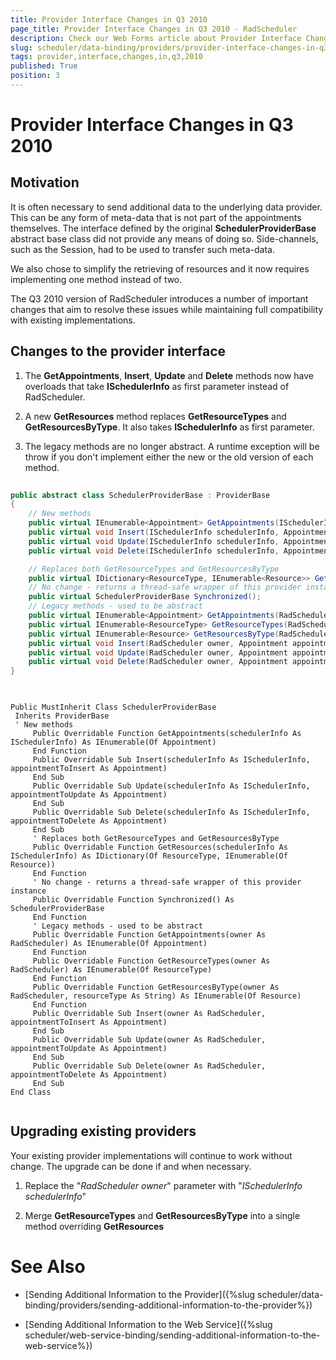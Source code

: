 ```yaml
---
title: Provider Interface Changes in Q3 2010
page_title: Provider Interface Changes in Q3 2010 - RadScheduler
description: Check our Web Forms article about Provider Interface Changes in Q3 2010.
slug: scheduler/data-binding/providers/provider-interface-changes-in-q3-2010
tags: provider,interface,changes,in,q3,2010
published: True
position: 3
---
```


# Provider Interface Changes in Q3 2010



## Motivation

It is often necessary to send additional data to the underlying data provider. This can be any form of meta-data that is not part of the appointments themselves. The interface defined by the original **SchedulerProviderBase** abstract base class did not provide any means of doing so. Side-channels, such as the Session, had to be used to transfer such meta-data.

We also chose to simplify the retrieving of resources and it now requires implementing one method instead of two.

The Q3 2010 version of RadScheduler introduces a number of important changes that aim to resolve these issues while maintaining full compatibility with existing implementations.

## Changes to the provider interface

1. The **GetAppointments**, **Insert**, **Update** and **Delete** methods now have overloads that take **ISchedulerInfo** as first parameter instead of RadScheduler.

1. A new **GetResources** method replaces **GetResourceTypes** and **GetResourcesByType**. It also takes **ISchedulerInfo** as first parameter.

1. The legacy methods are no longer abstract. A runtime exception will be throw if you don't implement either the new or the old version of each method.





````C#
	
public abstract class SchedulerProviderBase : ProviderBase
{
	// New methods
	public virtual IEnumerable<Appointment> GetAppointments(ISchedulerInfo schedulerInfo);
	public virtual void Insert(ISchedulerInfo schedulerInfo, Appointment appointmentToInsert);
	public virtual void Update(ISchedulerInfo schedulerInfo, Appointment appointmentToUpdate);
	public virtual void Delete(ISchedulerInfo schedulerInfo, Appointment appointmentToDelete);

	// Replaces both GetResourceTypes and GetResourcesByType
	public virtual IDictionary<ResourceType, IEnumerable<Resource>> GetResources(ISchedulerInfo schedulerInfo);
	// No change - returns a thread-safe wrapper of this provider instance
	public virtual SchedulerProviderBase Synchronized();
	// Legacy methods - used to be abstract
	public virtual IEnumerable<Appointment> GetAppointments(RadScheduler owner);
	public virtual IEnumerable<ResourceType> GetResourceTypes(RadScheduler owner);
	public virtual IEnumerable<Resource> GetResourcesByType(RadScheduler owner, string resourceType);
	public virtual void Insert(RadScheduler owner, Appointment appointmentToInsert);
	public virtual void Update(RadScheduler owner, Appointment appointmentToUpdate);
	public virtual void Delete(RadScheduler owner, Appointment appointmentToDelete);
} 
	
````
````VB.NET
	     
Public MustInherit Class SchedulerProviderBase
 Inherits ProviderBase
 ' New methods
	 Public Overridable Function GetAppointments(schedulerInfo As ISchedulerInfo) As IEnumerable(Of Appointment)
	 End Function
	 Public Overridable Sub Insert(schedulerInfo As ISchedulerInfo, appointmentToInsert As Appointment)
	 End Sub
	 Public Overridable Sub Update(schedulerInfo As ISchedulerInfo, appointmentToUpdate As Appointment)
	 End Sub
	 Public Overridable Sub Delete(schedulerInfo As ISchedulerInfo, appointmentToDelete As Appointment)
	 End Sub
	 ' Replaces both GetResourceTypes and GetResourcesByType
	 Public Overridable Function GetResources(schedulerInfo As ISchedulerInfo) As IDictionary(Of ResourceType, IEnumerable(Of Resource))
	 End Function
	 ' No change - returns a thread-safe wrapper of this provider instance
	 Public Overridable Function Synchronized() As SchedulerProviderBase
	 End Function
	 ' Legacy methods - used to be abstract
	 Public Overridable Function GetAppointments(owner As RadScheduler) As IEnumerable(Of Appointment)
	 End Function
	 Public Overridable Function GetResourceTypes(owner As RadScheduler) As IEnumerable(Of ResourceType)
	 End Function
	 Public Overridable Function GetResourcesByType(owner As RadScheduler, resourceType As String) As IEnumerable(Of Resource)
	 End Function
	 Public Overridable Sub Insert(owner As RadScheduler, appointmentToInsert As Appointment)
	 End Sub
	 Public Overridable Sub Update(owner As RadScheduler, appointmentToUpdate As Appointment)
	 End Sub
	 Public Overridable Sub Delete(owner As RadScheduler, appointmentToDelete As Appointment)
	 End Sub
End Class 
	
````


## Upgrading existing providers

Your existing provider implementations will continue to work without change. The upgrade can be done if and when necessary.

1. Replace the "*RadScheduler owner*" parameter with "*ISchedulerInfo schedulerInfo*"

1. Merge **GetResourceTypes** and **GetResourcesByType** into a single method overriding **GetResources**

# See Also

 * [Sending Additional Information to the Provider]({%slug scheduler/data-binding/providers/sending-additional-information-to-the-provider%})

 * [Sending Additional Information to the Web Service]({%slug scheduler/web-service-binding/sending-additional-information-to-the-web-service%})
